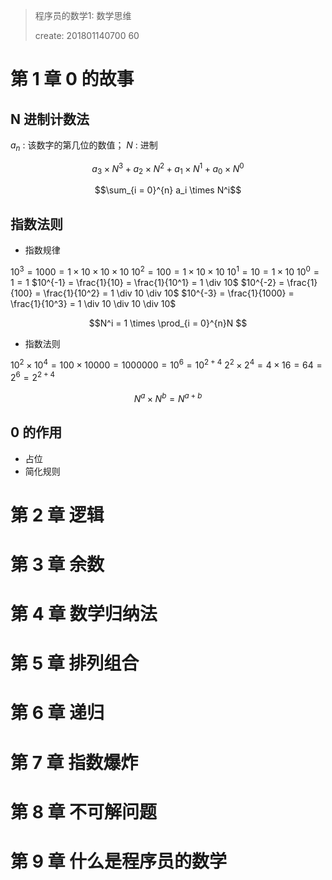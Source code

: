>程序员的数学1: 数学思维
>
>create: 201801140700 60
>

# 第 1 章 0 的故事

## N 进制计数法

$a_n$ : 该数字的第几位的数值；
$N$ : 进制

$$a_3 \times N^3 + a_2 \times N^2 + a_1 \times N^1 + a_0 \times N^0$$

$$\sum_{i = 0}^{n} a_i \times N^i$$

## 指数法则

* 指数规律

$10^3 = 1000 = 1 \times 10 \times 10 \times 10$
$10^2 = 100 = 1 \times 10 \times 10$
$10^1 = 10 = 1 \times 10$
$10^0 = 1 = 1$
$10^{-1} = \frac{1}{10} = \frac{1}{10^1} = 1 \div 10$
$10^{-2} = \frac{1}{100} = \frac{1}{10^2} = 1 \div 10 \div 10$
$10^{-3} = \frac{1}{1000} = \frac{1}{10^3} = 1 \div 10 \div 10 \div 10$

$$N^i = 1 \times \prod_{i = 0}^{n}N $$

* 指数法则

$10^2 \times 10^4 = 100 \times 10 000 = 1 000 000 = 10^6 = 10^{2 + 4}$
$2^2 \times 2^4 = 4 \times 16 = 64 = 2^6 = 2^{2 + 4}$

$$N^a \times N^b = N^{a+b}$$

## 0 的作用

* 占位
* 简化规则

# 第 2 章 逻辑

# 第 3 章 余数

# 第 4 章 数学归纳法

# 第 5 章 排列组合

# 第 6 章 递归

# 第 7 章 指数爆炸

# 第 8 章 不可解问题

# 第 9 章 什么是程序员的数学


